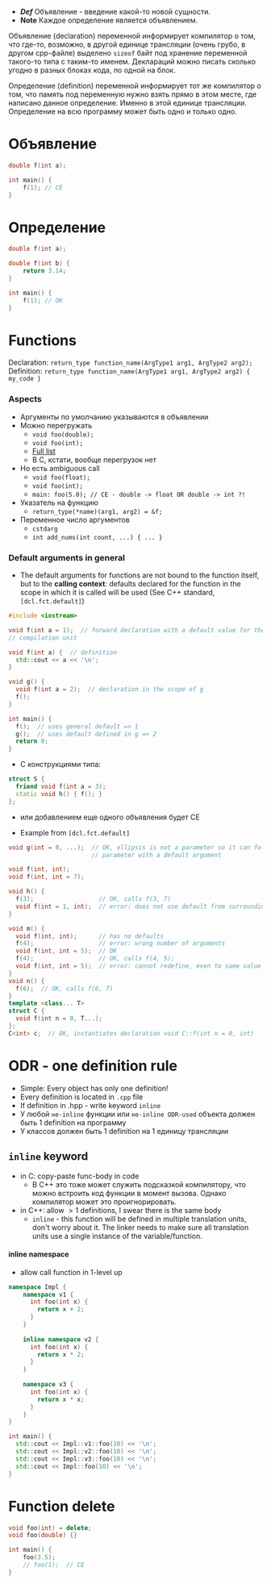 - _**Def**_ Объявление - введение какой-то новой сущности.
- **Note** Каждое определение является объявлением.

Объявление (declaration) переменной информирует компилятор о том, что где-то, возможно, в другой единице трансляции (очень грубо, в другом cpp-файле) выделено `sizeof` байт под хранение переменной такого-то типа с таким-то именем. Деклараций можно писать сколько угодно в разных блоках кода, по одной на блок.

Определение (definition) переменной информирует тот же компилятор о том, что память под переменную нужно взять прямо в этом месте, где написано данное определение. Именно в этой единице трансляции. Определение на всю программу может быть одно и только одно.
# Объявление
```cpp
double f(int a);

int main() {
	f(1); // CE
}
```

# Определение
```cpp
double f(int a);

double f(int b) {
	return 3.14;
}

int main() {
	f(1); // OK
}
```

# Functions
Declaration: `return_type function_name(ArgType1 arg1, ArgType2 arg2);`
Definition: `return_type function_name(ArgType1 arg1, ArgType2 arg2) { my_code }`
### Aspects
- Аргументы по умолчанию указываются в объявлении
- Можно перегружать
	- `void foo(double);`
	- `void foo(int);`
	- [Full list](https://en.cppreference.com/w/cpp/language/overload_resolution)
	- В C, кстати, вообще перегрузок нет
- Но есть ambiguous call
	- `void foo(float);`
	- `void foo(int);`
	- `main: foo(5.0); // CE - double -> float OR double -> int ?!`
- Указатель на функцию
	- `return_type(*name)(arg1, arg2) = &f;`
- Переменное число аргументов
	- `cstdarg`
	- `int add_nums(int count, ...) { ... }`

### Default arguments in general
- The default arguments for functions are not bound to the function itself, but to the **calling context**: defaults declared for the function in the scope in which it is called will be used (See C++ standard, `[dcl.fct.default]`) 

```cpp
#include <iostream>

void f(int a = 1);  // forward declaration with a default value for the
// compilation unit

void f(int a) {  // definition
  std::cout << a << '\n';
}

void g() {
  void f(int a = 2);  // declaration in the scope of g
  f();
}

int main() {
  f();  // uses general default => 1
  g();  // uses default defined in g => 2
  return 0;
}
```

- С конструкциями типа:
```cpp
struct S {
  friend void f(int a = 3);
  static void h() { f(); }
};
```
- или добавлением еще одного объявления будет CE

- Example from `[dcl.fct.default]`
```cpp
void g(int = 0, ...);  // OK, ellipsis is not a parameter so it can follow a
                       // parameter with a default argument

void f(int, int);
void f(int, int = 7);

void h() {
  f(3);                  // OK, calls f(3, 7)
  void f(int = 1, int);  // error: does not use default from surrounding scope
}

void m() {
  void f(int, int);      // has no defaults
  f(4);                  // error: wrong number of arguments
  void f(int, int = 5);  // OK
  f(4);                  // OK, calls f(4, 5);
  void f(int, int = 5);  // error: cannot redefine, even to same value
}
void n() {
  f(6);  // OK, calls f(6, 7)
}
template <class... T>
struct C {
  void f(int n = 0, T...);
};
C<int> c;  // OK, instantiates declaration void C::f(int n = 0, int)
```

# ODR - one definition rule

- Simple: Every object has only one definition!
- Every definition is located in `.cpp` file
- If definition in .hpp - write keyword `inline`
- У любой `не-inline` функции или `не-inline ODR-used` объекта должен быть 1 definition на программу
- У классов должен быть 1 definition на 1 единицу трансляции

## `inline` keyword

- in C: copy-paste func-body in code
	- В C++ это тоже может служить подсказкой компилятору, что можно встроить код функции в момент вызова. Однако компилятор может это проигнорировать.
- in C++: allow $>1$ definitions, I swear there is the same body
	- `inline` - this function will be defined in multiple translation units, don't worry about it. The linker needs to make sure all translation units use a single instance of the variable/function.

#### inline namespace
- allow call function in 1-level up
```cpp
namespace Impl {
	namespace v1 {
	  int foo(int x) {
	    return x + 2;
	  }
	}
	
	inline namespace v2 {
	  int foo(int x) {
	    return x * 2;
	  }
	}
	
	namespace v3 {
	  int foo(int x) {
	    return x * x;
	  }
	}
}

int main() {
  std::cout << Impl::v1::foo(10) << '\n';
  std::cout << Impl::v2::foo(10) << '\n';
  std::cout << Impl::v3::foo(10) << '\n';
  std::cout << Impl::foo(10) << '\n';
}
```

# Function delete
```cpp
void foo(int) = delete;
void foo(double) {}

int main() {
	foo(3.5);
	// foo(1);  // CE
}
```
